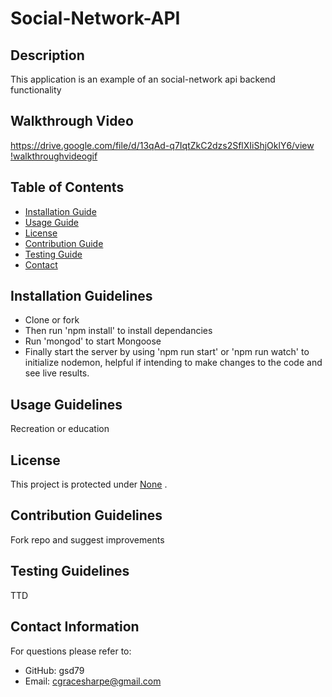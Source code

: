 # Social-Network-API

 ## Description
  This application is an example of an social-network api backend functionality

## Walkthrough Video
https://drive.google.com/file/d/13qAd-q7IqtZkC2dzs2SflXIiShjOklY6/view
 [!walkthroughvideogif](./assets/smvideo.gif)
 


  ## Table of Contents
  * [Installation Guide](#installation-guidelines)
  * [Usage Guide](#usage-guidelines)
  * [License](#license)
  * [Contribution Guide](#contribution-guidelines)
  * [Testing Guide](#testing-guidelines)
  * [Contact](#contact-information) 
    
  ## Installation Guidelines
  * Clone or fork
  * Then run 'npm install' to install dependancies
  * Run 'mongod' to start Mongoose
  * Finally start the server by using 'npm run start' or 'npm run watch' to initialize nodemon, helpful if intending to make changes to the code and see live results.  

  ## Usage Guidelines
  Recreation or education

  ## License
  This project is protected under <a href="" target="_blank">None</a> . 


  ## Contribution Guidelines
  Fork repo and suggest improvements

  ## Testing Guidelines
  TTD

  ## Contact Information
  For questions please refer to: 
   * GitHub: gsd79
   * Email: cgracesharpe@gmail.com